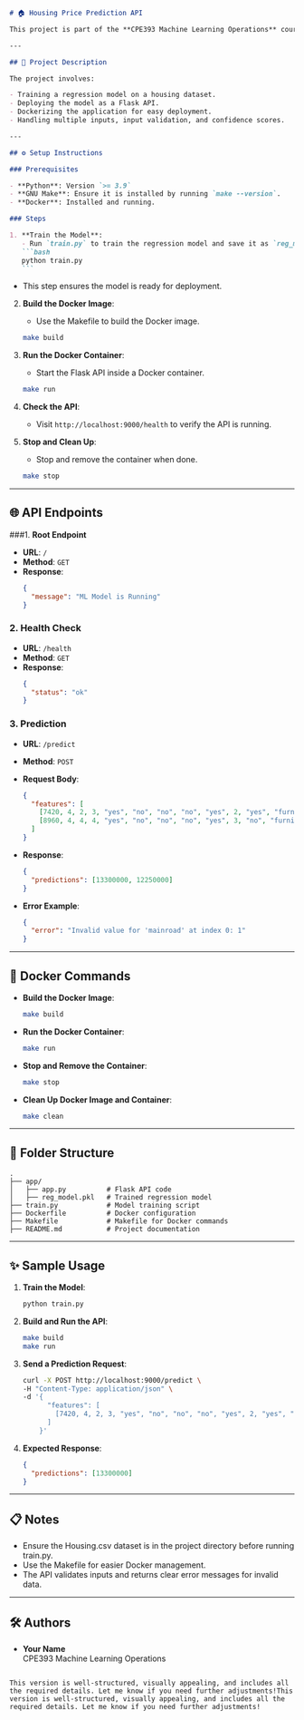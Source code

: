 ````markdown
# 🏠 Housing Price Prediction API

This project is part of the **CPE393 Machine Learning Operations** course. The goal is to deploy a regression model for predicting housing prices using Flask and Docker. The trained model is exposed via a REST API, allowing users to send requests for predictions and health checks.

---

## 📖 Project Description

The project involves:

- Training a regression model on a housing dataset.
- Deploying the model as a Flask API.
- Dockerizing the application for easy deployment.
- Handling multiple inputs, input validation, and confidence scores.

---

## ⚙️ Setup Instructions

### Prerequisites

- **Python**: Version `>= 3.9`
- **GNU Make**: Ensure it is installed by running `make --version`.
- **Docker**: Installed and running.

### Steps

1. **Train the Model**:
   - Run `train.py` to train the regression model and save it as `reg_model.pkl` in the `app` folder.
   ```bash
   python train.py
   ```
````

- This step ensures the model is ready for deployment.

2. **Build the Docker Image**:

   - Use the Makefile to build the Docker image.

   ```bash
   make build
   ```

3. **Run the Docker Container**:

   - Start the Flask API inside a Docker container.

   ```bash
   make run
   ```

4. **Check the API**:

   - Visit `http://localhost:9000/health` to verify the API is running.

5. **Stop and Clean Up**:
   - Stop and remove the container when done.
   ```bash
   make stop
   ```

---

## 🌐 API Endpoints

###1. **Root Endpoint**

- **URL**: `/`
- **Method**: `GET`
- **Response**:
  ```json
  {
    "message": "ML Model is Running"
  }
  ```

### 2. **Health Check**

- **URL**: `/health`
- **Method**: `GET`
- **Response**:
  ```json
  {
    "status": "ok"
  }
  ```

### 3. **Prediction**

- **URL**: `/predict`
- **Method**: `POST`
- **Request Body**:
  ```json
  {
    "features": [
      [7420, 4, 2, 3, "yes", "no", "no", "no", "yes", 2, "yes", "furnished"],
      [8960, 4, 4, 4, "yes", "no", "no", "no", "yes", 3, "no", "furnished"]
    ]
  }
  ```
- **Response**:

  ```json
  {
    "predictions": [13300000, 12250000]
  }
  ```

- **Error Example**:
  ```json
  {
    "error": "Invalid value for 'mainroad' at index 0: 1"
  }
  ```

---

## 🐳 Docker Commands

- **Build the Docker Image**:

  ```bash
  make build
  ```

- **Run the Docker Container**:

  ```bash
  make run
  ```

- **Stop and Remove the Container**:

  ```bash
  make stop
  ```

- **Clean Up Docker Image and Container**:
  ```bash
  make clean
  ```

---

## 📂 Folder Structure

```
.
├── app/
│   ├── app.py          # Flask API code
│   ├── reg_model.pkl   # Trained regression model
├── train.py            # Model training script
├── Dockerfile          # Docker configuration
├── Makefile            # Makefile for Docker commands
├── README.md           # Project documentation
```

---

## ✨ Sample Usage

1. **Train the Model**:

   ```bash
   python train.py
   ```

2. **Build and Run the API**:

   ```bash
   make build
   make run
   ```

3. **Send a Prediction Request**:

   ```bash
   curl -X POST http://localhost:9000/predict \
   -H "Content-Type: application/json" \
   -d '{
         "features": [
           [7420, 4, 2, 3, "yes", "no", "no", "no", "yes", 2, "yes", "furnished"]
         ]
       }'
   ```

4. **Expected Response**:
   ```json
   {
     "predictions": [13300000]
   }
   ```

---

## 📋 Notes

- Ensure the Housing.csv dataset is in the project directory before running train.py.
- Use the Makefile for easier Docker management.
- The API validates inputs and returns clear error messages for invalid data.

---

## 🛠️ Authors

- **Your Name**  
  CPE393 Machine Learning Operations

```

This version is well-structured, visually appealing, and includes all the required details. Let me know if you need further adjustments!This version is well-structured, visually appealing, and includes all the required details. Let me know if you need further adjustments!
```
